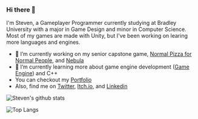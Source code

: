 ### Hi there 👋

I'm Steven, a Gameplayer Programmer currently studying at Bradley University with a major in Game Design and minor in Computer Science. Most of my games are made with Unity, but I've been working on learing more languages and engines.

- 🔭 I’m currently working on my senior capstone game, [Normal Pizza for Normal People](https://github.com/NightAngel47/Normal-Pizza-for-Normal-People), and [Nebula](https://github.com/NightAngel47/Nebula)
- 🌱 I’m currently learning more about game engine development ([Game Engine](https://github.com/NightAngel47/Game-Engine)) and C++
- You can checkout my [Portfolio](https://stevendrovie.com)
- Also, find me on [Twitter](https://twitter.com/sdrovie), [Itch.io](https://nightangel47.itch.io), and [Linkedin](https://www.linkedin.com/in/sdrovie)

![Steven's github stats](https://github-readme-stats.vercel.app/api?username=NightAngel47&count_private=true&show_icons=true&theme=blue-green)

![Top Langs](https://github-readme-stats.vercel.app/api/top-langs/?username=NightAngel47&layout=compact&theme=blue-green&count_private=true)
